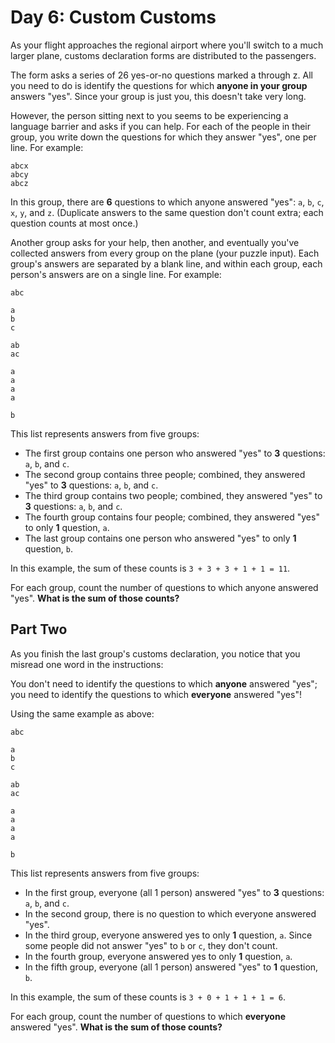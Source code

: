 # Day 6: Custom Customs

As your flight approaches the regional airport where you'll switch to a much larger plane, customs declaration forms are distributed to the passengers.

The form asks a series of 26 yes-or-no questions marked a through z. All you need to do is identify the questions for which **anyone in your group** answers "yes". Since your group is just you, this doesn't take very long.

However, the person sitting next to you seems to be experiencing a language barrier and asks if you can help. For each of the people in their group, you write down the questions for which they answer "yes", one per line. For example:

    abcx
    abcy
    abcz

In this group, there are **6** questions to which anyone answered "yes": `a`, `b`, `c`, `x`, `y`, and `z`. (Duplicate answers to the same question don't count extra; each question counts at most once.)

Another group asks for your help, then another, and eventually you've collected answers from every group on the plane (your puzzle input). Each group's answers are separated by a blank line, and within each group, each person's answers are on a single line. For example:

    abc

    a
    b
    c

    ab
    ac

    a
    a
    a
    a

    b

This list represents answers from five groups:

- The first group contains one person who answered "yes" to **3** questions: `a`, `b`, and `c`.
- The second group contains three people; combined, they answered "yes" to **3** questions: `a`, `b`, and `c`.
- The third group contains two people; combined, they answered "yes" to **3** questions: `a`, `b`, and `c`.
- The fourth group contains four people; combined, they answered "yes" to only **1** question, `a`.
- The last group contains one person who answered "yes" to only **1** question, `b`.

In this example, the sum of these counts is `3 + 3 + 3 + 1 + 1 = 11`.

For each group, count the number of questions to which anyone answered "yes". **What is the sum of those counts?**

## Part Two

As you finish the last group's customs declaration, you notice that you misread one word in the instructions:

You don't need to identify the questions to which **anyone** answered "yes"; you need to identify the questions to which **everyone** answered "yes"!

Using the same example as above:

    abc

    a
    b
    c

    ab
    ac

    a
    a
    a
    a

    b

This list represents answers from five groups:

- In the first group, everyone (all 1 person) answered "yes" to **3** questions: `a`, `b`, and `c`.
- In the second group, there is no question to which everyone answered "yes".
- In the third group, everyone answered yes to only **1** question, `a`. Since some people did not answer "yes" to `b` or `c`, they don't count.
- In the fourth group, everyone answered yes to only **1** question, `a`.
- In the fifth group, everyone (all 1 person) answered "yes" to **1** question, `b`.

In this example, the sum of these counts is `3 + 0 + 1 + 1 + 1 = 6`.

For each group, count the number of questions to which **everyone** answered "yes". **What is the sum of those counts?**
